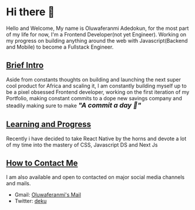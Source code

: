 # Hi there 👋

Hello and Welcome, My name is Oluwaferanmi Adedokun, for the most part of my life for now, I'm a Frontend Developer(not yet Engineer). Working on my progress on building anything around the web with Javascript(Backend and Mobile) to become a Fullstack Engineer.

## <u>Brief Intro</u>

Aside from constants thoughts on building and launching the next super cool product for Africa and scaling it, I am constantly building myself up to be a pixel obsessed Frontend developer, working on the first iteration of my Portfolio, making constant commits to a dope new savings company and steadily making sure to make <b style="font-size: 18px;"><i>"A commit a day  💆"</i></b>

## <u>Learning and Progress</u>

Recently i have decided to take React Native by the horns and devote a lot of my time into the mastery of CSS, Javascript DS and Next Js


## <u>How to Contact Me</u>

I am also available and open to contacted on major social media channels and mails.

- Gmail: [Oluwaferanmi's Mail](mailto:adedokunoluwaferanmi@gmail.com)
- Twitter: [deku](https://twitter.com/heisdeku)
